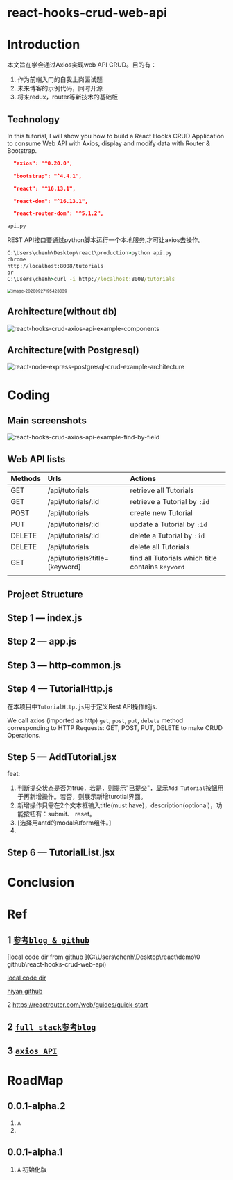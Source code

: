 # react-hooks-crud-web-api

# Introduction

本文旨在学会通过Axios实现web API CRUD。目的有：

1. 作为前端入门的自我上岗面试题
2. 未来博客的示例代码，同时开源
3. 将来redux，router等新技术的基础版

## Technology

In this tutorial, I will show you how to build a React Hooks CRUD Application to consume Web API with Axios, display and modify data with Router & Bootstrap.

~~~json
  "axios": "^0.20.0",

  "bootstrap": "^4.4.1",

  "react": "^16.13.1",

  "react-dom": "^16.13.1",

  "react-router-dom": "^5.1.2",
~~~

`api.py`

REST API接口要通过python脚本运行一个本地服务,才可让axios去操作。

~~~cmd
C:\Users\chenh\Desktop\react\production>python api.py
chrome
http://localhost:8008/tutorials
or 
C:\Users\chenh>curl -i http://localhost:8008/tutorials
~~~



<img src="C:\Users\chenh\Desktop\react\1 project\0 img\image-20200927195423039.png" alt="image-20200927195423039" style="zoom: 67%;" />



## Architecture(without db)

![react-hooks-crud-axios-api-example-components](https://bezkoder.com/wp-content/uploads/2020/04/react-hooks-crud-axios-api-example-components.png)

## Architecture(with Postgresql)

![react-node-express-postgresql-crud-example-architecture](https://bezkoder.com/wp-content/uploads/2020/03/react-node-express-postgresql-crud-example-architecture.png)

# Coding

## Main screenshots

![react-hooks-crud-axios-api-example-find-by-field](https://bezkoder.com/wp-content/uploads/2020/04/react-hooks-crud-axios-api-example-find-by-field.png)

## Web API lists

| Methods | Urls                           | Actions                                           |
| :------ | :----------------------------- | :------------------------------------------------ |
| GET     | /api/tutorials                 | retrieve all Tutorials                            |
| GET     | /api/tutorials/:id             | retrieve a Tutorial by `:id`                      |
| POST    | /api/tutorials                 | create new Tutorial                               |
| PUT     | /api/tutorials/:id             | update a Tutorial by `:id`                        |
| DELETE  | /api/tutorials/:id             | delete a Tutorial by `:id`                        |
| DELETE  | /api/tutorials                 | delete all Tutorials                              |
| GET     | /api/tutorials?title=[keyword] | find all Tutorials which title contains `keyword` |
|         |                                |                                                   |





## Project Structure



## Step 1 — index.js



## Step 2 — app.js



## Step 3 — http-common.js



## Step 4 — TutorialHttp.js

在本项目中`TutorialHttp.js`用于定义Rest API操作的js.

We call axios (imported as http) `get`, `post`, `put`, `delete` method corresponding to HTTP Requests: GET, POST, PUT, DELETE to make CRUD Operations.

## Step 5 — AddTutorial.jsx

feat:

1. 判断提交状态是否为true，若是，则提示"已提交"，显示`Add Tutorial`按钮用于再新增操作。若否，则展示新增turotial界面。
2. 新增操作只需在2个文本框输入title(must have)，description(optional)，功能按钮有：submit、 reset。
3. [选择用antd的modal和form组件。]
4. 

## Step 6 — TutorialList.jsx



# Conclusion

# Ref

## 1 [`参考blog & github`](https://bezkoder.com/react-hooks-crud-axios-api/)

[local code dir from github ](C:\Users\chenh\Desktop\react\demo\0 github\react-hooks-crud-web-api)

[local code dir](C:\Users\chenh\Desktop\react\demo\react-hooks-crud-web-api)

[hiyan github](https://github.com/thetiss/react-hooks-crud-web-api.git)

2 https://reactrouter.com/web/guides/quick-start

## 2 [`full stack参考blog`](https://bezkoder.com/react-node-express-postgresql/)

## 3 [`axios API`](https://www.npmjs.com/package/axios)



# RoadMap

## 0.0.1-alpha.2

1. `A` 
2. 

## 0.0.1-alpha.1

1. `A` 初始化版